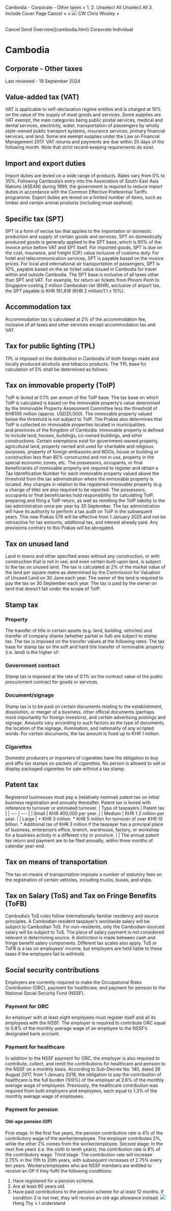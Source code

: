 Cambodia - Corporate - Other taxes
×
1.
2.
Unselect All
Unselect All
3.
Include Cover Page
Cancel
×
×
![](-/media/world-wide-tax-summaries/attachments/global---chris-wooley.ashx%3Frev=ac5e5f3223b34096b1afc2a6009c7320&revision=ac5e5f32-23b3-4096-b1af-c2a6009c7320&hash=859B7ADC84DC2CBEC9760E9E6EE7DE6D0A8BFCDF)
CW
Chris Wooley
×
######
Cancel
Send
Overview](cambodia.html)
Corporate
Individual
# Cambodia
## Corporate - Other taxes
Last reviewed - 19 September 2024
## Value-added tax (VAT)
VAT is applicable to self-declaration regime entities and is charged at 10% on the value of the supply of most goods and services.
Some supplies are VAT exempt, the main categories being public postal services, medical and dental services, electricity, water, transportation of passengers by wholly state-owned public transport systems, insurance services, primary financial services, and land. Some are exempt supplies under the Law on Financial Management 2017.
VAT returns and payments are due within 20 days of the following month. Note that strict record-keeping requirements do exist.
## Import and export duties
Import duties are levied on a wide range of products. Rates vary from 0% to 35%. Following Cambodia’s entry into the Association of South-East Asia Nations (ASEAN) during 1999, the government is required to reduce import duties in accordance with the Common Effective Preferential Tariffs programme.
Export duties are levied on a limited number of items, such as timber and certain animal products (including most seafood).
## Specific tax (SPT)
SPT is a form of excise tax that applies to the importation or domestic production and supply of certain goods and services. SPT on domestically produced goods is generally applied to the SPT base, which is 90% of the invoice price before VAT and SPT itself. For imported goods, SPT is due on the cost, insurance, and freight (CIF) value inclusive of customs duty. For hotel and telecommunication services, SPT is payable based on the invoice prices.
For local and international air transportation of passengers, SPT is 10%, payable based on the air ticket value issued in Cambodia for travel within and outside Cambodia. The SPT base is inclusive of all taxes other than SPT and VAT. For example, for return air tickets from Phnom Penh to Singapore costing 2 million Cambodian riel (KHR), exclusive of airport tax, the SPT payable is KHR 181,818 (KHR 2 million/1.1 x 10%).
## Accommodation tax
Accommodation tax is calculated at 2% of the accommodation fee, inclusive of all taxes and other services except accommodation tax and VAT.
## Tax for public lighting (TPL)
TPL is imposed on the distribution in Cambodia of both foreign made and locally produced alcoholic and tobacco products.
The TPL base for calculation of 5% shall be determined as follows:
## Tax on immovable property (ToIP)
ToIP is levied at 0.1% per annum of the ToIP base. The tax base on which ToIP is calculated is based on the immovable property’s value determined by the Immovable Property Assessment Committee less the threshold of KHR100 million (approx. USD25,000). The immovable property valued below the threshold is not subject to ToIP. The Prakas also determines that ToIP is collected on immovable properties located in municipalities and provinces of the Kingdom of Cambodia.
Immovable property is defined to include land, houses, buildings, co-owned buildings, and other constructions. Certain exemptions exist for government-owned property, agricultural land, property owned and used for charitable and religious purposes, property of foreign embassies and NGOs, house or building or construction less than 80% constructed and not in use, property in the special economic zones, etc.
The possessors, occupants, or final beneficiaries of immovable property are required to register and obtain a Tax Identification Number for each immovable property valued above the threshold from the tax administration where the immovable property is located. Any changes in relation to the registered immovable property (e.g. a change of title) are also required to be reported.
The possessors, occupants or final beneficiaries hold responsibility for calculating ToIP, preparing and filing a ToIP return, as well as remitting the ToIP liability to the tax administration once per year by 30 September. The tax administration will have its authority to perform a tax audit on ToIP in the subsequent years.
This new Prakas 576 will be effective from 1 January 2025 and not be retroactive for tax amounts, additional tax, and interest already paid. Any provisions contrary to this Prakas will be abrogated.
## Tax on unused land
Land in towns and other specified areas without any construction, or with construction that is not in use, and even certain built-upon land, is subject to the tax on unused land. The tax is calculated at 2% of the market value of the land per square metre as determined by the Commission for Valuation of Unused Land on 30 June each year. The owner of the land is required to pay the tax on 30 September each year. The tax is paid by the owner on land that doesn’t fall under the scope of ToIP.
## Stamp tax
### Property
The transfer of title in certain assets (e.g. land, building, vehicles) and transfer of company shares (whether partial or full) are subject to stamp tax. The tax is imposed on the transfer values at the following rates:
The tax base for stamp tax on the soft and hard title transfer of immovable property (i.e. land) is the higher of:
### Government contract
Stamp tax is imposed at the rate of 0.1% on the contract value of the public procurement contract for goods or services.
### Document/signage
Stamp tax is to be paid on certain documents relating to the establishment, dissolution, or merger of a business, other official documents (perhaps more importantly for foreign investors), and certain advertising postings and signage. Amounts vary according to such factors as the type of documents, the location of the signage, illumination, and nationality of any scripted words. For certain documents, the tax amount is fixed up to KHR 1 million.
### Cigarettes
Domestic producers or importers of cigarettes have the obligation to buy and affix tax stamps on packets of cigarettes. No person is allowed to sell or display packaged cigarettes for sale without a tax stamp.
## Patent tax
Registered businesses must pay a (relatively nominal) patent tax on initial business registration and annually thereafter. Patent tax is levied with reference to turnover or estimated turnover.
| Type of taxpayers | Patent tax |
| --- | --- |
| Small | KHR 400,000 per year. |
| Medium | KHR 1.2 million per year. |
| Large | * KHR 3 million. * KHR 5 million for turnover of over KHR 10 billion. * Additional tax of KHR 3 million if the taxpayer has a principal place of business, enterprise’s office, branch, warehouse, factory, or workshop for a business activity in a different city or province. |
|
The annual patent tax return and payment are to be filed annually, within three months of calendar year-end.
## Tax on means of transportation
The tax on means of transportation imposes a number of statutory fees on the registration of certain vehicles, including trucks, buses, and ships.
## Tax on Salary (ToS) and Tax on Fringe Benefits (ToFB)
Cambodia’s ToS rules follow internationally familiar residency and source principles. A Cambodian resident taxpayer’s worldwide salary will be subject to Cambodian ToS. For non-residents, only the Cambodian-sourced salary will be subject to ToS. The place of salary payment is not considered relevant in determining source.
A distinction is made between cash and fringe benefit salary components. Different tax scales also apply.
ToS or ToFB is a tax on employees’ income, but employers are held liable to these taxes if the employers fail to withhold.
## Social security contributions
Employers are currently required to make the Occupational Risks Contribution (ORC), payment for healthcare, and payment for pension to the National Social Security Fund (NSSF).
### Payment for ORC
An employer with at least eight employees must register itself and all its employees with the NSSF.
The employer is required to contribute ORC equal to 0.8% of the monthly average wage of an employee to the NSSF’s designated bank account.
### Payment for healthcare
In addition to the NSSF payment for ORC, the employer is also required to contribute, collect, and remit the contributions for healthcare and pension to the NSSF on a monthly basis. According to Sub-Decree No. 140, dated 26 August 2017, from 1 January 2018, the obligation to pay the contribution of healthcare is the full burden (100%) of the employer at 2.6% of the monthly average wage of employees. Previously, the healthcare contribution was required from both employers and employees, each equal to 1.3% of the monthly average wage of employees.
### Payment for pension
#### Old-age pension (OP)
First stage: In the first five years, the pension contribution rate is 4% of the contributory wage of the worker/employee. The employer contributes 2%, while the other 2% comes from the worker/employee.
Second stage: In the next five years (i.e. the sixth to tenth years), the contribution rate is 8% of the contributory wage.
Third stage: The contribution rate will increase 2.75% in the 11th to 20th years, with subsequent increases of 2.75% every ten years.
Workers/employees who are NSSF members are entitled to receive an OP if they fulfil the following conditions:
1. Have registered for a pension scheme.
2. Are at least 60 years old.
3. Have paid contributions to the pension scheme for at least 12 months.
If condition 3 is not met, they will receive an old-age allowance instead.
![](-/media/world-wide-tax-summaries/attachments/cambodia---heng_thy.ashx%3Frev=af9606be6c9d439d8cc7f70831fef34d&revision=af9606be-6c9d-439d-8cc7-f70831fef34d&hash=E0EB24E733F40ED0D469374FEE4767E95403E368)
Heng Thy
×
I understand